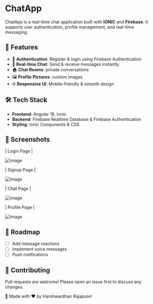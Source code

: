 # ChatApp

ChatApp is a real-time chat application built with **IONIC** and **Firebase**. It supports user authentication, profile management, and real-time messaging.

## 🚀 Features
- 🔐 **Authentication**: Register & login using Firebase Authentication
- 💬 **Real-time Chat**: Send & receive messages instantly
- 🏠 **Chat Rooms**: private conversations 
- 🖼 **Profile Pictures**: custom images
- 🌐 **Responsive UI**: Mobile-friendly & smooth design

## 🛠 Tech Stack
- **Frontend**: Angular 18, Ionic
- **Backend**: Firebase Realtime Database & Firebase Authentication
- **Styling**: Ionic Components & CSS

## 🎨 Screenshots
| Login Page |

![image](https://github.com/user-attachments/assets/210db1da-e367-48ca-aa9e-ce4604f4e231)    

| Signup Page |

![image](https://github.com/user-attachments/assets/27a0014c-198e-4e3a-8fd5-37efe5c85935)

| Chat Page |

![image](https://github.com/user-attachments/assets/8d5abc14-ecec-41a5-ad54-56fb2008352a)

| Profile Page |

![image](https://github.com/user-attachments/assets/e93f1c34-4afb-465b-a2c8-3bd10931676b)



## 📌 Roadmap
- [ ] Add message reactions
- [ ] Implement voice messages
- [ ] Push notifications

## 🤝 Contributing
Pull requests are welcome! Please open an issue first to discuss any changes.

🚀 Made with ❤️ by Harshwardhan Rajapure!
